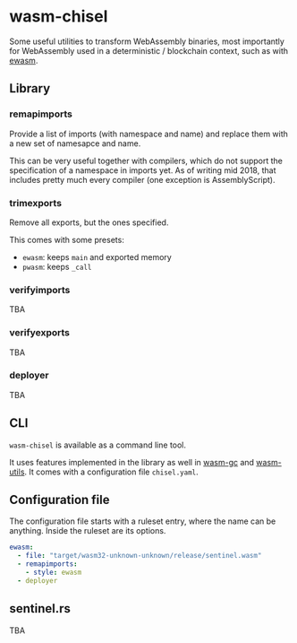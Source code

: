 # wasm-chisel

Some useful utilities to transform WebAssembly binaries, most importantly for WebAssembly used in a deterministic / blockchain context,
such as with [ewasm].

## Library

### remapimports

Provide a list of imports (with namespace and name) and replace them with a new set of namesapce and name.

This can be very useful together with compilers, which do not support the specification of a namespace in imports yet. As of writing mid 2018,
that includes pretty much every compiler (one exception is AssemblyScript).

### trimexports

Remove all exports, but the ones specified.

This comes with some presets:
- `ewasm`: keeps `main` and exported memory
- `pwasm`: keeps `_call`

### verifyimports

TBA

### verifyexports

TBA

### deployer

TBA

## CLI

`wasm-chisel` is available as a command line tool.

It uses features implemented in the library as well in [wasm-gc] and [wasm-utils]. It comes with a configuration file `chisel.yaml`.

## Configuration file

The configuration file starts with a ruleset entry, where the name can be anything. Inside the ruleset are its options.

```yaml
ewasm:
  - file: "target/wasm32-unknown-unknown/release/sentinel.wasm"
  - remapimports:
    - style: ewasm
  - deployer
```

## sentinel.rs

TBA

[ewasm]: http://github.com/ewasm
[wasm-gc]: https://github.com/alexcrichton/wasm-gc
[wasm-utils]: https://github.com/paritytech/wasm-utils
